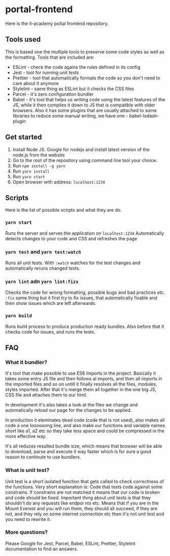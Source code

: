 # portal-frontend

Here is the it-academy poltal frontend repository.

## Tools used

This is based one the mutliple tools to preserve some code styles as well as the formatting.
Tools that are included are:

* ESLint - check the code agains the rules defined in its config
* Jest - tool for running unit tests
* Prettier - tool that automatically formats the code so you don't need to care about it anymore
* Stylelint - same thing as ESLint but it checks the CSS files
* Parcel - it's zero configuration bundler
* Babel - it's tool that helps us writing code using the latest features of the JS, while it then
  compiles it down to JS that is compatible with older browsers. Also it has some plugins that are
  usually attached to some libraries to reduce some manual writing, we have one - babel-lodash-plugin

## Get started

1. Install Node JS.
   Google for nodejs and install latest version of the node.js from the website
2. Go to the root of the repository using command line tool your choice.
3. Run `npm install -g yarn`
4. Run `yarn install`
5. Run `yarn start`
6. Open browser with address: `localhost:1234`

## Scripts

Here is the list of possible scirpts and what they are do.

### `yarn start`

Runs the server and serves the application on `localhost:1234`
Automatically detects changes to your code and CSS and refreshes the page

### `yarn test` and `yarn test:watch`

Runs all unit tests. With `:watch` watches for the test changes and automatically
reruns changed tests.

### `yarn lint` adn `yarn lint:fizx`

Checks the code for wrong formatting, possible bugs and bad practices etc.
`:fix` same thing but it first try to fix issues, that automatically fixable
and then show issues which are left afterwards.

### `yarn build`

Runs build process to produce production ready bundles. Also before that it checks code for issues,
and runs the tests.

## FAQ

### What it bundler?

It's tool that make possible to use ES6 Imports in the project.
Basically it takes some entry JS file and then follows al imports, and then
all imports in the imported files and so on untill it finally resolves all the
files, modules, styles imported.
After that it's merge them all together in the one big JS, CSS file and attaches
them to our html.

In development it's also takes a look at the files we change and automatically
reload our page for the changes to be applied.

In production it eleminates dead code (code that is not used), also makes all
code a one loooooong line, and also make our functions and variable names short like
a1, a2 etc so they take less space and could be compressed in the more effective way.

It's all reduces resulted bundle size, which means that browser will be able to
download, parse and execute it way faster which is for sure a good reason to
continute to use bundlers.

### What is unit test?

Unit test is a short isolated function that gets called to check correctness of the
functions. Very short explanation is: Code that tests code against some constrains.
If constrains are not matched it means that our code is broken and code should be fixed.
Important thing about unit tests is that they shouldn't do any requests like endpoi
nts etc. Means that
if you are in the Mount Everest and you will run them, they should all succeed,
if they are not, and they rely on some internet connection etc then it's
not unit test and you need to rewrite it.

### More questions?

Please Google for Jest, Parcel, Babel, ESLint, Prettier, Stylelint documentation to find an answers.

